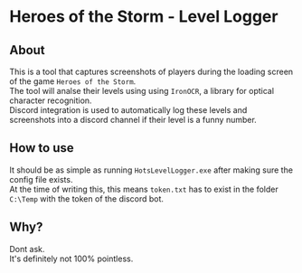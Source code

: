 # Heroes of the Storm - Level Logger
## About
This is a tool that captures screenshots of players during the loading screen of the game `Heroes of the Storm`.  
The tool will analse their levels using using `IronOCR`, a library for optical character recognition.  
Discord integration is used to automatically log these levels and screenshots into a discord channel if their level is a funny number.  

## How to use
It should be as simple as running `HotsLevelLogger.exe` after making sure the config file exists.  
At the time of writing this, this means `token.txt` has to exist in the folder `C:\Temp` with the token of the discord bot.

## Why?
Dont ask.  
It's definitely not 100% pointless.